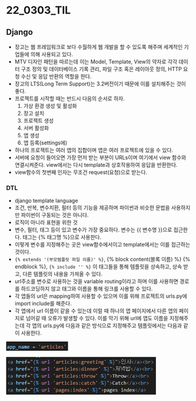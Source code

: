 # 22_0303_TIL

## Django

- 장고는 웹 프레임워크로 보다 수월하게 웹 개발을 할 수 있도록 해주며 세계적인 기업들에 의해 사용되고 있다.
- MTV 디자인 패턴을 따르는데 이는 Model, Template, View의 약자로 각각 데이터 구조 정의 및 데이터베이스 기록 관리, 파일 구조 혹은 레이아웃 정의, HTTP 요청 수신 및 응답 반환의 역할을 한다.
- 장고의 LTS(Long Term Support)는 3.2버전이기 때문에 이를 설치해주는 것이 좋다.
- 프로젝트를 시작할 때는 반드시 다음의 순서로 하자.
  1. 가상 환경 생성 및 활성화
  2. 장고 설치
  3. 프로젝트 생성
  4. 서버 활성화
  5. 앱 생성
  6. 앱 등록(settings에)
- 하나의 프로젝트는 여러 앱의 집합이며 앱은 여러 프로젝트에 있을 수 있다. 
- 서버에 요청이 들어오면 가장 먼저 받는 부분이 URLs이며 여기에서 view 함수와 연결시켜준다. view에서는 다시 template과 상호작용하여 응답을 반환한다.
- view함수의 첫번째 인자는 무조건 request(요청)으로 받는다.

### DTL

- django template language
- 조건, 반복, 변수치환, 필터 등의 기능을 제공하며 파이썬과 비슷한 문법을 사용하지만 파이썬이 구동되는 것은 아니다.
- 로직이 아니라 표현을 위한 것
- 변수, 필터, 태그 등이 있고 변수가 가장 중요하다. 변수는 {{ 변수명 }}으로 접근한다. 태그는 {% 태그명 %}으로 사용한다.
- 이렇게 변수를 지정해주는 곳은 view함수에서이고 template에서는 이를 접근하는 것이다.
- `{% extends '(부모템플릿 파일 이름)' %}`, {% block content(블록 이름) %} {% endblock %}, `{% include '' %}` 이 태그들을 통해 템플릿을 상속하고, 상속 받고, 다른 템플릿의 내용을 가져올 수 있다.
- url주소를 변수로 사용하는 것을 variable routing이라고 하며 이를 사용하면 경로를 하드코딩하지 않고 태그와 이름을 통해 링크를 사용할 수 있다.
- 각 앱들의 url은 mapping하여 사용할 수 있으며 이를 위해 프로젝트의 urls.py에 import include를 해준다.
- 각 앱에서 url 이름이 같을 수 있는데 이럴 때 하나의 앱 페이지에서 다른 앱의 페이지로 넘어갈 때 오류가 발생할 수 있다. 이를 막기 위해 url에 앱도 이름을 지정해주는데 각 앱의 urls.py에 다음과 같은 방식으로 지정해주고 템플릿에서는 다음과 같이 사용한다.

![image-20220303151700456](22_0303_TIL.assets/image-20220303151700456.png)

![image-20220303151714347](22_0303_TIL.assets/image-20220303151714347.png)





